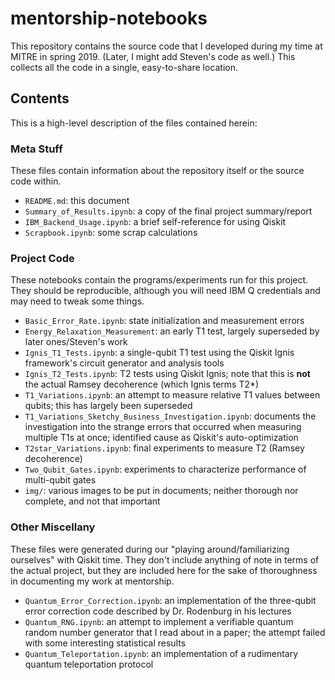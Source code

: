 # mentorship-notebooks

This repository contains the source code that I developed during my time at MITRE in spring 2019. (Later, I might add Steven's code as well.) This collects all the code in a single, easy-to-share location.

## Contents

This is a high-level description of the files contained herein:

### Meta Stuff

These files contain information about the repository itself or the source code within.

* `README.md`: this document
* `Summary_of_Results.ipynb`: a copy of the final project summary/report
* `IBM_Backend_Usage.ipynb`: a brief self-reference for using Qiskit
* `Scrapbook.ipynb`: some scrap calculations

### Project Code

These notebooks contain the programs/experiments run for this project. They should be reproducible, although you will need IBM Q credentials and may need to tweak some things.

* `Basic_Error_Rate.ipynb`: state initialization and measurement errors
* `Energy_Relaxation_Measurement`: an early T1 test, largely superseded by later ones/Steven's work
* `Ignis_T1_Tests.ipynb`: a single-qubit T1 test using the Qiskit Ignis framework's circuit generator and analysis tools
* `Ignis_T2_Tests.ipynb`: T2 tests using Qiskit Ignis; note that this is **not** the actual Ramsey decoherence (which Ignis terms T2*)
* `T1_Variations.ipynb`: an attempt to measure relative T1 values between qubits; this has largely been superseded
* `T1_Variations_Sketchy_Business_Investigation.ipynb`: documents the investigation into the strange errors that occurred when measuring multiple T1s at once; identified cause as Qiskit's auto-optimization
* `T2star_Variations.ipynb`: final experiments to measure T2 (Ramsey decoherence)
* `Two_Qubit_Gates.ipynb`: experiments to characterize performance of multi-qubit gates
* `img/`: various images to be put in documents; neither thorough nor complete, and not that important

### Other Miscellany

These files were generated during our "playing around/familiarizing ourselves" with Qiskit time. They don't include anything of note in terms of the actual project, but they are included here for the sake of thoroughness in documenting my work at mentorship.

* `Quantum_Error_Correction.ipynb`: an implementation of the three-qubit error correction code described by Dr. Rodenburg in his lectures
* `Quantum_RNG.ipynb`: an attempt to implement a verifiable quantum random number generator that I read about in a paper; the attempt failed with some interesting statistical results
* `Quantum_Teleportation.ipynb`: an implementation of a rudimentary quantum teleportation protocol

